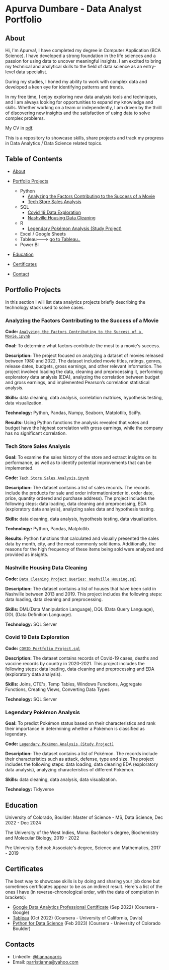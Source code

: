 # Apurva Dumbare - Data Analyst Portfolio
## About
Hi, I'm Apurva!, I have completed my degree in Computer Application (BCA Science). I have developed a strong foundation in the life sciences and a passion for using data to uncover meaningful insights. I am excited to bring my technical and analytical skills to the field of data science as an entry-level data specialist. 

During my studies, I honed my ability to work with complex data and developed a keen eye for identifying patterns and trends. 

In my free time, I enjoy exploring new data analysis tools and techniques, and I am always looking for opportunities to expand my knowledge and skills. Whether working on a team or independently, I am driven by the thrill of discovering new insights and the satisfaction of using data to solve complex problems.

My CV in [pdf](https://github.com/tiannaparris/Data-Analysis-Portfolio/blob/main/Tianna%20Parris%20CV.pdf).

This is a repository to showcase skills, share projects and track my progress in Data Analytics / Data Science related topics.

## Table of Contents
- [About](https://github.com/tiannaparris/Data-Analysis-Portfolio/blob/main/README.md#about)
- [Portfolio Projects](https://github.com/tiannaparris/Data-Analysis-Portfolio/blob/main/README.md#portfolio-projects)
  - Python
    - [Analyzing the Factors Contributing to the Success of a Movie](https://github.com/tiannaparris/Data-Analysis-Portfolio#analyzing-the-factors-contributing-to-the-success-of-a-movie)
    - [Tech Store Sales Analysis](https://github.com/tiannaparris/Data-Analysis-Portfolio#tech-store-sales-analysis)  
  - SQL
    - [Covid 19 Data Exploration](https://github.com/tiannaparris/Data-Analysis-Portfolio#covid-19-data-exploration)
    - [Nashville Housing Data Cleaning](https://github.com/tiannaparris/Data-Analysis-Portfolio#nashville-housing-data-cleaning)
  - R
    - [Legendary Pokémon Analysis (Study Project)](https://github.com/tiannaparris/Data-Analysis-Portfolio#legendary-pok%C3%A9mon-analysis)
  - Excel / Google Sheets
  - Tableau---> [go to Tableau..](https://public.tableau.com/app/profile/tianna.parris)
  - Power BI
  


- [Education](https://github.com/tiannaparris/Data-Analysis-Portfolio/blob/main/README.md#education)  
- [Certificates](https://github.com/tiannaparris/Data-Analysis-Portfolio/blob/main/README.md#certificates)
- [Contact](https://github.com/tiannaparris/Data-Analysis-Portfolio/blob/main/README.md#contacts)
## Portfolio Projects
In this section I will list data analytics projects briefly describing the technology stack used to solve cases.

### Analyzing the Factors Contributing to the Success of a Movie
**Code:** [`Analyzing the Factors Contributing to the Success of a Movie.ipynb`](https://github.com/tiannaparris/PortfolioProjects/blob/main/Analyzing%20the%20Factors%20Contributing%20to%20the%20Success%20of%20a%20Movie.ipynb)

**Goal:** To determine what factors contribute the most to a movie's success.

**Description:** The project focused on analyzing a dataset of movies released between 1980 and 2022. The dataset included movie titles, ratings, genres, release dates, budgets, gross earnings, and other relevant information. The project involved loading the data, cleaning and preprocessing it, performing exploratory data analysis (EDA), analyzing the correlation between budget and gross earnings, and implemented Pearson’s correlation statistical analysis.

**Skills:** data cleaning, data analysis, correlation matrices, hypothesis testing, data visualization.

**Technology:** Python, Pandas, Numpy, Seaborn, Matplotlib, SciPy.

**Results:** Using Python functions the analysis revealed that votes and budget have the highest correlation with gross earnings, while the company has no significant correlation.

### Tech Store Sales Analysis

**Goal:** To examine the sales history of the store and extract insights on its performance, as well as to identify potential improvements that can be implemented.

**Code:** [`Tech Store Sales Analysis.ipynb`](https://github.com/tiannaparris/PortfolioProjects/blob/main/Tech%20Store%20Sales%20Analysis.ipynb)

**Description:** The dataset contains a list of sales records.  The records include the products for sale and order information(order id, order date, price, quantity ordered and purchase address). The project includes the following steps: data loading, data cleaning and preprocessing, EDA (exploratory data analysis), analyzing sales data and hypothesis testing.

**Skills:** data cleaning, data analysis, hypothesis testing, data visualization.

**Technology:** Python, Pandas, Matplotlib.

**Results:** Python functions that calculated and visually presented the sales data by month, city, and the most commonly sold items. Additionally, the reasons for the high frequency of these items being sold were analyzed and provided as insights.



### Nashville Housing Data Cleaning
**Code:** [`Data Cleaning Project Queries: Nashville Housing.sql`](https://github.com/tiannaparris/PortfolioProjects/blob/main/Data%20Cleaning%20Project%20Queries:%20Nashville%20Housing.sql)

**Description:** The dataset contains a list of houses that have been sold in Nashville between 2013 and 2019. This project includes the following steps: data loading, data cleaning and preprocessing.


**Skills:** DML(Data Manipulation Language), DQL (Data Query Language), DDL (Data Definition Language).

**Technology:** SQL Server


### Covid 19 Data Exploration
**Code:** [`COVID Portfolio Project.sql`](https://github.com/tiannaparris/PortfolioProjects/blob/main/COVID%20Portfolio%20Project.sql)

**Description:** The dataset contains records of Covid-19 cases, deaths and vaccine records by country in 2020-2021. This project includes the following steps: data loading, data cleaning and preprocessing and EDA (exploratory data analysis).

**Skills:** Joins, CTE's, Temp Tables, Windows Functions, Aggregate Functions, Creating Views, Converting Data Types

**Technology:** SQL Server



### Legendary Pokémon Analysis

**Goal:** To predict Pokémon status based on their characteristics and rank their importance in determining whether a Pokémon is classified as legendary.

**Code:** [`Legendary Pokémon Analysis (Study Project)`](https://github.com/tiannaparris/PortfolioProjects/blob/main/Legendary%20Pok%C3%A9mon%20Analysis.ipynb)

**Description:** The dataset contains a list of  Pokémon.  The records include their characteristics such as attack, defense, type and size. The project includes the following steps: data loading, data cleaning EDA (exploratory data analysis), analyzing characteristics of different Pokémon.

**Skills:** data cleaning, data analysis, data visualization.

**Technology:** Tidyverse 





## Education
University of Colorado, Boulder: 
Master of Science - MS, Data Science,
Dec 2022 - Dec 2024

The University of the West Indies, Mona:
Bachelor's degree, Biochemistry and Molecular Biology,
2019 - 2022

Pre University School:
Associate's degree, Science and Mathematics,
2017 - 2019

## Certificates
The best way to showcase skills is by doing and sharing your job done but sometimes certificates appear to be as an indirect result. Here's a list of the ones I have (in reverse-chronological order, with the date of completion in brackets):
- [Google Data Analytics Professional Certificate](https://www.coursera.org/account/accomplishments/professional-cert/LRQ498UKBBSJ?utm_source=link&utm_medium=certificate&utm_content=cert_image&utm_campaign=sharing_cta&utm_product=prof) (Sep 2022) (Coursera - Google)
- [Tableau](https://www.coursera.org/account/accomplishments/verify/62LME4DV8CUV) (Oct 2022) (Coursera - University of California, Davis)
- [Python for Data Science](https://coursera.org/share/a16ecd3de61dd794199c452586cba90c) (Feb 2023) (Coursera - University of Colorado Boulder)

## Contacts
- LinkedIn: [@tiannaparris](https://www.linkedin.com/in/tianna-parris-9b6823176/)
- Email: parristianna@yahoo.com
